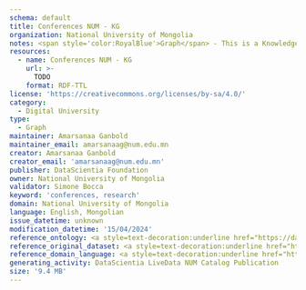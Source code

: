 ```yaml
---
schema: default
title: Conferences NUM - KG
organization: National University of Mongolia
notes: <span style='color:RoyalBlue'>Graph</span> - This is a Knowledge Graph, created by the National University of Mongolia (NUM), that includes information about the research conferences that the NUM considers for reasearch publications.
resources:
  - name: Conferences NUM - KG
    url: >-
      TODO
    format: RDF-TTL
license: 'https://creativecommons.org/licenses/by-sa/4.0/'
category:
  - Digital University
type:
  - Graph
maintainer: Amarsanaa Ganbold
maintainer_email: amarsanaag@num.edu.mn
creator: Amarsanaa Ganbold
creator_email: 'amarsanaag@num.edu.mn'
publisher: DataScientia Foundation
owner: National University of Mongolia
validator: Simone Bocca
keyword: 'conferences, research'
domain: National University of Mongolia
language: English, Mongolian
issue_datetime: unknown
modification_datetime: '15/04/2024'
reference_ontology: <a style=text-decoration:underline href="https://datascientiafoundation.github.io/LiveDataNUM/datasets/NUM-DU-ontology/">NUM-DU-ontology</a>
reference_original_dataset: <a style=text-decoration:underline href="https://datascientiafoundation.github.io/LiveDataNUM/datasets/conferences/">Conferences NUM</a>
reference_domain_language: <a style=text-decoration:underline href="https://datascientiafoundation.github.io/LiveDataNUM/datasets/DU-NUM-language/">Digital University Concepts NUM</a>
generating_activity: DataScientia LiveData NUM Catalog Publication
size: '9.4 MB'
---
```

